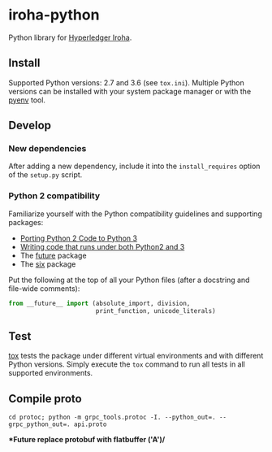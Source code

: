 # iroha-python

Python library for [Hyperledger Iroha](https://github.com/hyperledger/iroha).


## Install

Supported Python versions: 2.7 and 3.6 (see `tox.ini`).
Multiple Python versions can be installed with your system package manager or with the [pyenv](https://github.com/pyenv/pyenv) tool.

## Develop

### New dependencies

After adding a new dependency, include it into the `install_requires` option of the `setup.py` script.

### Python 2 compatibility

Familiarize yourself with the Python compatibility guidelines and supporting packages:

* [Porting Python 2 Code to Python 3](https://docs.python.org/3/howto/pyporting.html)
* [Writing code that runs under both Python2 and 3](https://wiki.python.org/moin/PortingToPy3k/BilingualQuickRef)
* The [future](http://python-future.org) package
* The [six](http://pythonhosted.org/six) package

Put the following at the top of all your Python files (after a docstring and file-wide comments):

```python
from __future__ import (absolute_import, division,
                        print_function, unicode_literals)
```

## Test

[tox](http://tox.readthedocs.io) tests the package under different virtual environments and with different Python versions.
Simply execute the `tox` command to run all tests in all supported environments.

## Compile proto
```
cd protoc; python -m grpc_tools.protoc -I. --python_out=. --grpc_python_out=. api.proto
```

**\*Future replace protobuf with flatbuffer \('A')/**
